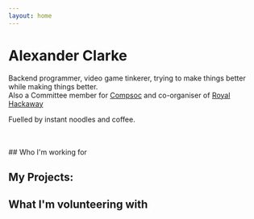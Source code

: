 ```yaml
---
layout: home
---
```



# Alexander Clarke

Backend programmer, video game tinkerer, trying to make things better while making things better.
<br>
Also a Committee member for [Compsoc](https://computingsociety.co.uk/#/) and co-organiser of [Royal Hackaway](http://royalhackaway.com/)

Fuelled by instant noodles and coffee.

<br>
<br>
## Who I'm working for

## My Projects:

## What I'm volunteering with
